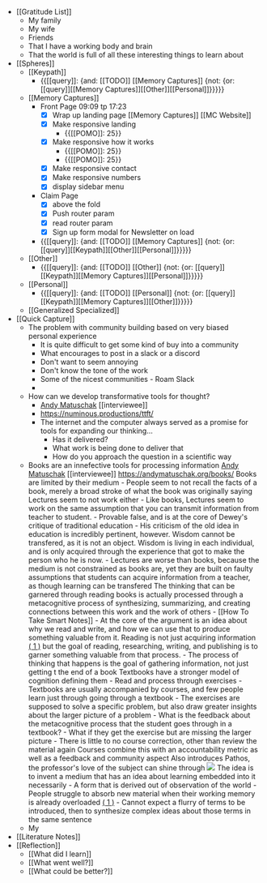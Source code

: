 - [[Gratitude List]] 
    - My family
    - My wife
    - Friends
    - That I have a working body and brain
    - That the world is full of all these interesting things to learn about
- [[Spheres]]
    - [[Keypath]]
        - {{[[query]]: {and: [[TODO]] [[Memory Captures]] {not: {or: [[query]][[Memory Captures]][[Other]][[Personal]]}}}}}
    - [[Memory Captures]]
        - Front Page 09:09 tp 17:23
            - [x] Wrap up landing page [[Memory Captures]] [[MC Website]]
            - [x] Make responsive landing
                - {{[[POMO]]: 25}}
            - [x] Make responsive how it works
                - {{[[POMO]]: 25}}
                - {{[[POMO]]: 25}}
            - [x] Make responsive contact
            - [x] Make responsive numbers
            - [x] display sidebar menu
        - Claim Page
            - [x] above the fold
            - [x] Push router param
            - [x] read router param
            - [x] Sign up form modal for Newsletter on load
        - {{[[query]]: {and: [[TODO]] [[Memory Captures]] {not: {or: [[query]][[Keypath]][[Other]][[Personal]]}}}}}
    - [[Other]]
        - {{[[query]]: {and: [[TODO]] [[Other]] {not: {or: [[query]][[Keypath]][[Memory Captures]][[Personal]]}}}}}
    - [[Personal]]
        - {{[[query]]: {and: [[TODO]] [[Personal]] {not: {or: [[query]][[Keypath]][[Memory Captures]][[Other]]}}}}}
    - [[Generalized Specialized]]
- [[Quick Capture]]
    - The problem with community building based on very biased personal experience
        - It is quite difficult to get some kind of buy into a community
        - What encourages to post in a slack or a discord
        - Don't want to seem annoying
        - Don't know the tone of the work
        - Some of the nicest communities - Roam Slack
        - 
    - How can we develop transformative tools for thought?
        - [Andy Matuschak](https://andymatuschak.org/) [[interviewee]]
        - https://numinous.productions/ttft/
        - The internet and the computer always served as a promise for tools for expanding our thinking...
            - Has it delivered?
            - What work is being done to deliver that
            - How do you approach the question in a scientific way
    - Books are an innefective tools for processing information
        [Andy Matuschak](https://andymatuschak.org/) [[interviewee]]
        https://andymatuschak.org/books/
        Books are limited by their medium
            - People seem to not recall the facts of a book, merely a broad stroke of what the book was originally saying
        Lectures seem to not work either
            - Like books, Lectures seem to work on the same assumption that you can transmit information from teacher to student.
            - Provable false, and is at the core of Dewey's critique of traditional education 
                - His criticism of the old idea in education is incredibly pertinent, however. Wisdom cannot be transfered, as it is not an object. Wisdom is living in each individual, and is only acquired through the experience that got to make the person who he is now. 
            - Lectures are worse than books, because the medium is not constrained as books are, yet they are built on faulty assumptions that students can acquire information from a teacher, as though learning can be transfered
        The thinking that can be garnered through reading books is actually processed through a metacognitive process of synthesizing, summarizing, and creating connections between this work and the work of others
            - [[How To Take Smart Notes]]
                - At the core of the argument is an idea about why we read and write, and how we can use that to produce something valuable from it. Reading is not just acquiring information [( 1 )](((bTl37ljSz))) but the goal of reading, researching, writing, and publishing is to garner something valuable from that process.
            - The process of thinking that happens is the goal of gathering information, not just getting t the end of a book
        Textbooks have a stronger model of cognition defining them
            - Read and process through exercises
            - Textbooks are usually accompanied by courses, and few people learn just through going through a textbook
            - The exercises are supposed to solve a specific problem, but also draw greater insights about the larger picture of a problem
                - What is the feedback about the metacognitive process that the student goes through in a textbook?
                - What if they get the exercise but are missing the larger picture
                    - There is little to no course correction, other than review the material again
        Courses combine this with an accountability metric as well as a feedback and community aspect Also introduces Pathos, the professor's love of the subject can shine through
        ![](https://firebasestorage.googleapis.com/v0/b/firescript-577a2.appspot.com/o/imgs%2Fapp%2FJavier-knowledge-graph%2F7EbRBoXaBO.png?alt=media&token=70d70a26-bfa2-4102-8097-b1d891c80859)
        The idea is to invent a medium that has an idea about learning embedded into it necessarily
            - A form that is derived out of observation of the world
            - People struggle to absorb new material when their working memory is already overloaded [( 1 )](https://www.ncbi.nlm.nih.gov/pmc/articles/PMC4207727)
                - Cannot expect a flurry of terms to be introduced, then to synthesize complex ideas about those terms in the same sentence
    - My 
- [[Literature Notes]]
- [[Reflection]]
    - [[What did I learn]]
    - [[What went well?]]
    - [[What could be better?]]
